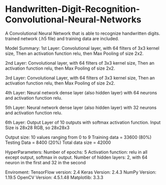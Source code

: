 # Handwritten-Digit-Recognition-Convolutional-Neural-Networks
A Convolutional Neural Network that is able to recognize handwritten digits. trained network (.h5 file) and training data are included.

Model Summary:
1st Layer: Convolutional layer, with 64 filters of 3x3 kernel size, Then an 
activation function relu, then Max Pooling of size 2x2.

2nd Layer: Convolutional layer, with 64 filters of 3x3 kernel size, Then an 
activation function relu, then Max Pooling of size 2x2.

3rd Layer: Convolutional Layer, with 64 filters of 3x3 kernel size, Then an 
activation function relu, then Max Pooling of size 2x2.

4th Layer: Neural network dense layer (also hidden layer) with 64 
neurons and activation function relu.

5th Layer: Neural network dense layer (also hidden layer) with 32 
neurons and activation function relu.

6th Layer: Output Layer of 10 outputs with softmax activation function.
Input Size is 28x28 RGB, so 28x28x3

Output size: 10 values ranging from 0 to 9
Training data = 33600 (80%)
Testing Data = 8400 (20%)
Total data size = 42000

HyperParameters:
Number of epochs: 5
Activation function: relu in all except output, softmax in output.
Number of hidden layers: 2, with 64 neuron in the first and 32 in the second

Enviroment:
TensorFlow version: 2.4
Keras Version: 2.4.3
NumPy Version: 1.19.5
OpenCV Version: 4.5.1.48
Matplotlib: 3.3.3
